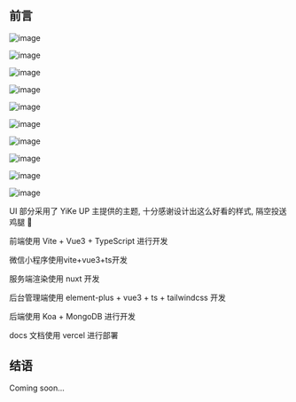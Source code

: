 ## 前言

![image](https://github.com/user-attachments/assets/fbea2327-fb75-40b7-a71f-fb21daa1dc0e)

![image](https://github.com/user-attachments/assets/9527d841-5227-46ed-a0e1-338b1a7ede65)

![image](https://github.com/user-attachments/assets/9905d07e-b598-423b-a387-27ec113b03db)

![image](https://github.com/user-attachments/assets/74213cc7-18f5-4c85-97ed-712d89b51f05)

![image](https://github.com/user-attachments/assets/2d244918-b600-447d-9794-3ca15d62b986)

![image](https://github.com/user-attachments/assets/2f58c9f2-86c6-4224-977e-c7669ce1291f)

![image](https://github.com/user-attachments/assets/61819428-7b65-4d41-a95b-cd12a27180ee)

![image](https://github.com/user-attachments/assets/2fe930cf-57f3-47ad-9369-f6f2c7d1a41e)

![image](https://github.com/user-attachments/assets/e9150e18-0177-4241-9b67-0d6bf7ecc980)

![image](https://github.com/user-attachments/assets/f7d3bbdf-42c0-4375-b0a2-ddf9be0297a0)


UI 部分采用了 YiKe UP 主提供的主题, 十分感谢设计出这么好看的样式, 隔空投送鸡腿 🍗

前端使用 Vite + Vue3 + TypeScript 进行开发

微信小程序使用vite+vue3+ts开发

服务端渲染使用 nuxt 开发

后台管理端使用 element-plus + vue3 + ts + tailwindcss 开发

后端使用 Koa + MongoDB 进行开发

docs 文档使用 vercel 进行部署

## 结语

Coming soon...
